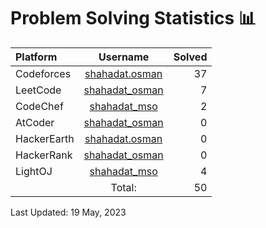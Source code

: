 # Problem Solving Statistics 📊 

| Platform | Username | Solved |
| :--- | :---: | -----------: |
| Codeforces | [shahadat.osman](https://codeforces.com/profile/shahadat.osman) | 37 |
| LeetCode | [shahadat_osman](https://leetcode.com/shahadat_osman) | 7 |
| CodeChef | [shahadat_mso](https://www.codechef.com/users/shahadat_mso) | 2 |
| AtCoder | [shahadat_osman](https://atcoder.jp/users/shahadat_osman) | 0 |
| HackerEarth | [shahadat.osman](https://www.hackerearth.com/@shahadat.osman) | 0 |
| HackerRank | [shahadat_osman](https://www.hackerrank.com/shahadat_osman) | 0 |
| LightOJ | [shahadat_mso](https://lightoj.com/user/shahadat_mso) | 4 |
|  | Total: | 50 |

Last Updated: 19 May, 2023
